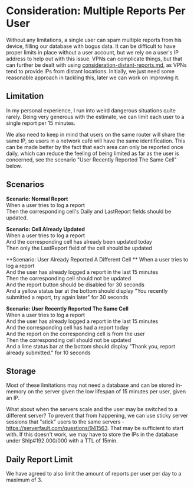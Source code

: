 # Consideration: Multiple Reports Per User

Without any limitations, a single user can spam multiple reports from his device, filling our database with bogus data. It can be difficult to have proper limits in place without a user account, but we rely on a user's IP address to help out with this issue. VPNs can complicate things, but that can further be dealt with using  [consideration-distant-reports.md](consideration-distant-reports.md), as VPNs tend to provide IPs from distant locations. Initially, we just need some reasonable approach in tackling this, later we can work on improving it.

## Limitation

In my personal experience, I run into weird dangerous situations quite rarely. Being very generous with the estimate, we can limit each user to a single report per 15 minutes.

We also need to keep in mind that users on the same router will share the same IP, so users in a network café will have the same identification. This can be made better by the fact that each area can only be reported once daily, which can reduce the feeling of being limited as far as the user is concerned, see the scenario "User Recently Reported The Same Cell" below.

## Scenarios

**Scenario: Normal Report**  
When a user tries to log a report  
Then the corresponding cell's Daily and LastReport fields should be updated.  

**Scenario: Cell Already Updated**  
When a user tries to log a report  
And the corresponding cell has already been updated today  
Then only the LastReport field of the cell should be updated  

**Scenario: User Already Reported A Different Cell ** 
When a user tries to log a report  
And the user has already logged a report in the last 15 minutes  
Then the corresponding cell should not be updated  
And the report button should be disabled for 30 seconds  
And a yellow status bar at the bottom should display "You recently submitted a report, try again later" for 30 seconds  

**Scenario: User Recently Reported The Same Cell**  
When a user tries to log a report  
And the user has already logged a report in the last 15 minutes  
And the corresponding cell has had a report today   
And the report on the corresponding cell is from the user  
Then the corresponding cell should not be updated  
And a lime status bar at the bottom should display "Thank you, report already submitted." for 10 seconds  

## Storage

Most of these limitations may not need a database and can be stored in-memory on the server given the low lifespan of 15 minutes per user, given an IP. 

What about when the servers scale and the user may be switched to a different server? To prevent that from happening, we can use sticky server sessions that "stick" users to the same servers - https://serverfault.com/questions/941563. That may be sufficient to start with. If this doesn't work, we may have to store the IPs in the database under ShIp#192.000/000 with a TTL of 15min.

## Daily Report Limit

We have agreed to also limit the amount of reports per user per day to a maximum of 3.
